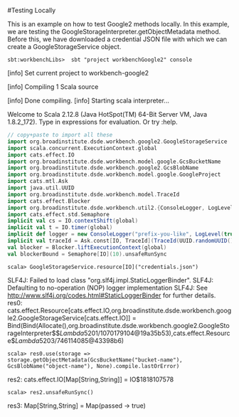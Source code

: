#Testing Locally

This is an example on how to test Google2 methods locally. In this example, we are testing the 
GoogleStorageInterpreter.getObjectMetadata method. Before this, we have downloaded a credential JSON 
file with which we can create a GoogleStorageService object.

`sbt:workbenchLibs>  sbt "project workbenchGoogle2" console`

[info] Set current project to workbench-google2

[info] Compiling 1 Scala source 

[info] Done compiling.
[info] Starting scala interpreter...

Welcome to Scala 2.12.8 (Java HotSpot(TM) 64-Bit Server VM, Java 1.8.2_172).
Type in expressions for evaluation. Or try :help.

```scala
// copy+paste to import all these 
import org.broadinstitute.dsde.workbench.google2.GoogleStorageService
import scala.concurrent.ExecutionContext.global
import cats.effect.IO
import org.broadinstitute.dsde.workbench.model.google.GcsBucketName
import org.broadinstitute.dsde.workbench.google2.GcsBlobName
import org.broadinstitute.dsde.workbench.model.google.GoogleProject
import cats.mtl.Ask
import java.util.UUID
import org.broadinstitute.dsde.workbench.model.TraceId
import cats.effect.Blocker
import org.broadinstitute.dsde.workbench.util2.{ConsoleLogger, LogLevel}
import cats.effect.std.Semaphore
implicit val cs = IO.contextShift(global)
implicit val t = IO.timer(global)
implicit def logger = new ConsoleLogger("prefix-you-like", LogLevel(true, true, true, true))
implicit val traceId = Ask.const[IO, TraceId](TraceId(UUID.randomUUID()))
val blocker = Blocker.liftExecutionContext(global)
val blockerBound = Semaphore[IO](10).unsafeRunSync
```

`scala> GoogleStorageService.resource[IO]("credentials.json")`

SLF4J: Failed to load class "org.slf4j.impl.StaticLoggerBinder".
SLF4J: Defaulting to no-operation (NOP) logger implementation
SLF4J: See http://www.slf4j.org/codes.html#StaticLoggerBinder for further details.
res0: cats.effect.Resource[cats.effect.IO,org.broadinstitute.dsde.workbench.google2.GoogleStorageService[cats.effect.IO]] = Bind(Bind(Allocate(<function1>),org.broadinstitute.dsde.workbench.google2.GoogleStorageInterpreter$$$Lambda$5201/1070179104@19a35b53),cats.effect.Resource$$Lambda$5203/746114085@43398b6)

`scala> res0.use(storage => storage.getObjectMetadata(GcsBucketName("bucket-name"), GcsBlobName("object-name"), None).compile.lastOrError)`

res2: cats.effect.IO[Map[String,String]] = IO$1818107578

`scala> res2.unsafeRunSync()`

res3: Map[String,String] = Map(passed -> true)
